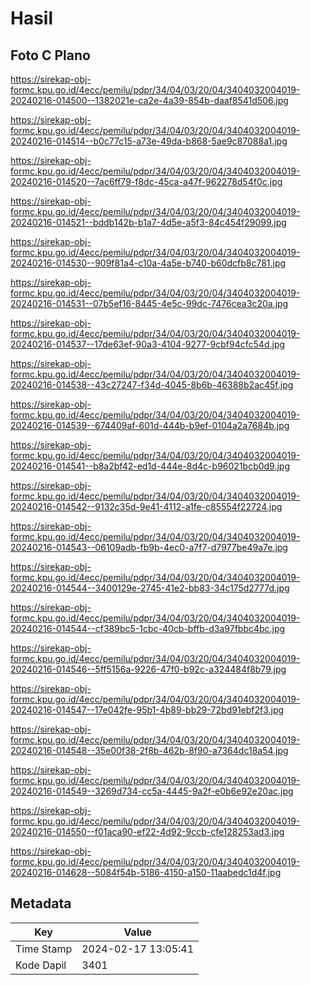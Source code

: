# Hasil

## Foto C Plano

https://sirekap-obj-formc.kpu.go.id/4ecc/pemilu/pdpr/34/04/03/20/04/3404032004019-20240216-014500--1382021e-ca2e-4a39-854b-daaf8541d506.jpg

https://sirekap-obj-formc.kpu.go.id/4ecc/pemilu/pdpr/34/04/03/20/04/3404032004019-20240216-014514--b0c77c15-a73e-49da-b868-5ae9c87088a1.jpg

https://sirekap-obj-formc.kpu.go.id/4ecc/pemilu/pdpr/34/04/03/20/04/3404032004019-20240216-014520--7ac6ff79-f8dc-45ca-a47f-962278d54f0c.jpg

https://sirekap-obj-formc.kpu.go.id/4ecc/pemilu/pdpr/34/04/03/20/04/3404032004019-20240216-014521--bddb142b-b1a7-4d5e-a5f3-84c454f29099.jpg

https://sirekap-obj-formc.kpu.go.id/4ecc/pemilu/pdpr/34/04/03/20/04/3404032004019-20240216-014530--909f81a4-c10a-4a5e-b740-b60dcfb8c781.jpg

https://sirekap-obj-formc.kpu.go.id/4ecc/pemilu/pdpr/34/04/03/20/04/3404032004019-20240216-014531--07b5ef16-8445-4e5c-99dc-7476cea3c20a.jpg

https://sirekap-obj-formc.kpu.go.id/4ecc/pemilu/pdpr/34/04/03/20/04/3404032004019-20240216-014537--17de63ef-90a3-4104-9277-9cbf94cfc54d.jpg

https://sirekap-obj-formc.kpu.go.id/4ecc/pemilu/pdpr/34/04/03/20/04/3404032004019-20240216-014538--43c27247-f34d-4045-8b6b-46388b2ac45f.jpg

https://sirekap-obj-formc.kpu.go.id/4ecc/pemilu/pdpr/34/04/03/20/04/3404032004019-20240216-014539--674409af-601d-444b-b9ef-0104a2a7684b.jpg

https://sirekap-obj-formc.kpu.go.id/4ecc/pemilu/pdpr/34/04/03/20/04/3404032004019-20240216-014541--b8a2bf42-ed1d-444e-8d4c-b96021bcb0d9.jpg

https://sirekap-obj-formc.kpu.go.id/4ecc/pemilu/pdpr/34/04/03/20/04/3404032004019-20240216-014542--9132c35d-9e41-4112-a1fe-c85554f22724.jpg

https://sirekap-obj-formc.kpu.go.id/4ecc/pemilu/pdpr/34/04/03/20/04/3404032004019-20240216-014543--06109adb-fb9b-4ec0-a7f7-d7977be49a7e.jpg

https://sirekap-obj-formc.kpu.go.id/4ecc/pemilu/pdpr/34/04/03/20/04/3404032004019-20240216-014544--3400129e-2745-41e2-bb83-34c175d2777d.jpg

https://sirekap-obj-formc.kpu.go.id/4ecc/pemilu/pdpr/34/04/03/20/04/3404032004019-20240216-014544--cf389bc5-1cbc-40cb-bffb-d3a97fbbc4bc.jpg

https://sirekap-obj-formc.kpu.go.id/4ecc/pemilu/pdpr/34/04/03/20/04/3404032004019-20240216-014546--5ff5156a-9226-47f0-b92c-a324484f8b79.jpg

https://sirekap-obj-formc.kpu.go.id/4ecc/pemilu/pdpr/34/04/03/20/04/3404032004019-20240216-014547--17e042fe-95b1-4b89-bb29-72bd91ebf2f3.jpg

https://sirekap-obj-formc.kpu.go.id/4ecc/pemilu/pdpr/34/04/03/20/04/3404032004019-20240216-014548--35e00f38-2f8b-462b-8f90-a7364dc18a54.jpg

https://sirekap-obj-formc.kpu.go.id/4ecc/pemilu/pdpr/34/04/03/20/04/3404032004019-20240216-014549--3269d734-cc5a-4445-9a2f-e0b6e92e20ac.jpg

https://sirekap-obj-formc.kpu.go.id/4ecc/pemilu/pdpr/34/04/03/20/04/3404032004019-20240216-014550--f01aca90-ef22-4d92-9ccb-cfe128253ad3.jpg

https://sirekap-obj-formc.kpu.go.id/4ecc/pemilu/pdpr/34/04/03/20/04/3404032004019-20240216-014628--5084f54b-5186-4150-a150-11aabedc1d4f.jpg


## Metadata

| Key        | Value               |
| ---------- | ------------------- |
| Time Stamp | 2024-02-17 13:05:41 |
| Kode Dapil | 3401                |



